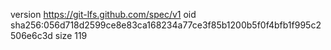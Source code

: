 version https://git-lfs.github.com/spec/v1
oid sha256:056d718d2599ce8e83ca168234a77ce3f85b1200b5f0f4bfb1f995c2506e6c3d
size 119
